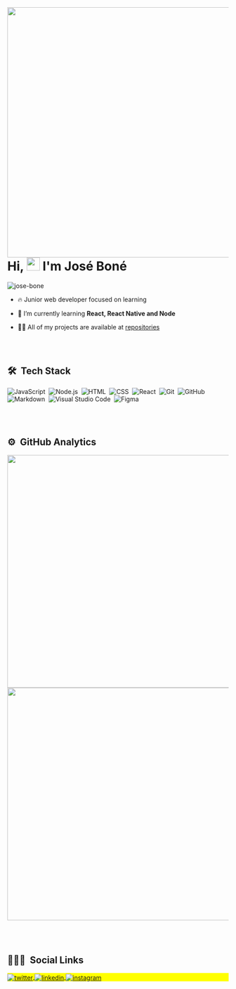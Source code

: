 <img align="right" height="570em" src="https://raw.githubusercontent.com/gist/jose-bone/da592c5714bffc0d6ae0b504d67e70d9/raw/342ad00d3929be56b20613907d19946abac05df0/githubcard.svg"/>
<h1 align="left">Hi, <img src="https://raw.githubusercontent.com/kaueMarques/kaueMarques/master/hi.gif" width="30px"> I'm José Boné</h1>
<p align="left"> <img src="https://komarev.com/ghpvc/?username=jose-bone&label=Profile%20views&color=0e75b6&style=flat" alt="jose-bone" /> </p>

- 🔥 Junior web developer focused on learning
- 🌱 I’m currently learning **React, React Native and Node**
- 👨‍💻 All of my projects are available at [repositories](https://github.com/jose-bone?tab=repositories)

  <br><br>

## 🛠 &nbsp;Tech Stack

![JavaScript](https://img.shields.io/badge/-JavaScript-05122A?style=flat&logo=javascript)&nbsp;
![Node.js](https://img.shields.io/badge/-Node.js-05122A?style=flat&logo=node.js)&nbsp;
![HTML](https://img.shields.io/badge/-HTML-05122A?style=flat&logo=HTML5)&nbsp;
![CSS](https://img.shields.io/badge/-CSS-05122A?style=flat&logo=CSS3&logoColor=1572B6)&nbsp;
![React](https://img.shields.io/badge/-React-05122A?style=flat&logo=react)&nbsp;
![Git](https://img.shields.io/badge/-Git-05122A?style=flat&logo=git)&nbsp;
![GitHub](https://img.shields.io/badge/-GitHub-05122A?style=flat&logo=github)&nbsp;
![Markdown](https://img.shields.io/badge/-Markdown-05122A?style=flat&logo=markdown)&nbsp;
![Visual Studio Code](https://img.shields.io/badge/-Visual%20Studio%20Code-05122A?style=flat&logo=visual-studio-code&logoColor=007ACC)&nbsp;
![Figma](https://img.shields.io/badge/-Figma-05122A?style=flat&logo=figma)&nbsp;

<br><br>

## ⚙️ &nbsp;GitHub Analytics

<p align='left'>
<img width='530em'  align="center" src="https://github-readme-stats.vercel.app/api/top-langs/?username=jose-bone&hide=html&layout=compact&theme=radical&title_color=2ED3EA" />
<img width='530em'  align="center" src="https://github-readme-stats.vercel.app/api?username=jose-bone&show_icons=true&theme=radical&title_color=2ED3EA" />
  </p>

<br><br>

## 👨🏽‍🦲 &nbsp;Social Links

<p align="left" style="background:yellow">
<a href="https://twitter.com/jose_bonejr" target="_blank">
  <img align="center" src="https://img.shields.io/badge/-jose_bonejr-05122A?style=flat&logo=twitter" alt="twitter"/>  
</a>
<a href="https://linkedin.com/in/jose-bone" target="_blank">
  <img align="center" src="https://img.shields.io/badge/-josebone-05122A?style=flat&logo=linkedin" alt="linkedin"/>
</a>
<a href="https://instagram.com/jm.bone" target="_blank">
 <img align="center" src="https://img.shields.io/badge/-jm.bone-05122A?style=flat&logo=instagram" alt="instagram"/>
</a>
</p>

<!--
**jose-bone/jose-bone** is a ✨ _special_ ✨ repository because its `README.md` (this file) appears on your GitHub profile.

Here are some ideas to get you started:
### Hi there 👋

- 🔭 I’m currently working on ...
- 🌱 I’m currently learning ...
- 👯 I’m looking to collaborate on ...
- 🤔 I’m looking for help with ...
- 💬 Ask me about ...
- 📫 How to reach me: ...
- 😄 Pronouns: ...
- ⚡ Fun fact: ...
-->
